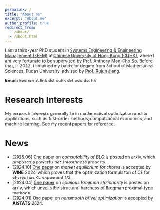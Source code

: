 ```yaml
---
permalink: /
title: "About me"
excerpt: "About me"
author_profile: true
redirect_from: 
  - /about/
  - /about.html
---
```


I am a third-year PhD student in [Systems Engineering & Engineering Management (SEEM)](https://www.se.cuhk.edu.hk/) at [Chinese University of Hong Kong (CUHK)](https://www.cuhk.edu.hk/english/index.html), where I am very fortunate to be supervised by [Prof. Anthony Man-Cho So](https://www1.se.cuhk.edu.hk/~manchoso/). Before that, in 2022, I obtained my bachelor degree from School of Mathematical Sciences, Fudan University, advised by [Prof. Rujun Jiang](https://rjjiang.github.io/).

**Email:** hechen at link dot cuhk dot edu dot hk


# Research Interests 

My research interests generally lie in mathematical optimization and its applications, such as first-order methods, computational economics, and machine learning. See my recent papers for reference.


# News
- [2025.06] [One paper](http://arxiv.org/abs/2506.04587) on *computability of BLO* is posted on arxiv, which proposes a powerful *set smoothness* property.
- [2024.10] [One paper](https://wine2024.org/#accepted-papers) on *market equilibrium for chores* is accepted by **WINE** 2024, which proves that the optimization formulaiton of CE for chores has KL expoenent 1/2.
- [2024.04] [One paper](https://arxiv.org/abs/2404.08073) on *spurious Bregman stationarity* is posted on arxiv, which unveils the structural hardness of Bregman proximal-type methods.
- [2024.01] [One paper](https://proceedings.mlr.press/v238/chen24a.html) on *nonsmooth bilivel optimization* is accepted by **AISTATS** 2024.
